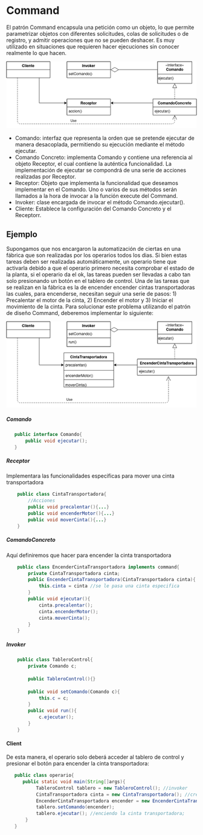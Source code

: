 # Command
El patrón Command encapsula una petición como un objeto, lo que permite parametrizar  objetos con diferentes solicitudes, colas de solicitudes o de registro, y admitir operaciones que no se pueden deshacer. Es muy utilizado en situaciones que requieren hacer ejecuciones sin conocer realmente lo que hacen.

![CommandUML](Command.png)

- Comando: interfaz que representa la orden que se pretende ejecutar de manera desacoplada, permitiendo su ejecución mediante el método ejecutar.
- Comando Concreto: implementa Comando y contiene una referencia al objeto Receptor, el cual contiene la auténtica funcionalidad. La implementación de ejecutar se compondrá de una serie de acciones realizadas por Receptor.
- Receptor: Objeto que implementa la funcionalidad que deseamos implementar en el Comando. Uno o varios de sus métodos serán llamados a la hora de invocar a la función execute del Command.
- Invoker: clase encargada de invocar el método Comando.ejecutar().
- Cliente: Establece la configuración del Comando Concreto y el Receptorr.

## Ejemplo
Supongamos que nos encargaron la automatización de ciertas en una fábrica que son realizadas por los operarios todos los dias. Si bien estas tareas deben ser realizadas automáticamente, un operario tiene que activarla debido a que el operario primero necesita comprobar el estado de la planta, si el operario da el ok, las tareas pueden ser llevadas a cabo tan solo presionando un botón en el tablero de control. Una de las tareas que se realizan en la fábrica es la de encender encender cintas transportadoras las cuales, para encenderse, necesitan seguir una serie de pasos: 1) Precalentar el motor de la cinta, 2) Encender el motor y 3) Iniciar el movimiento de la cinta. Para solucionar este problema utilizando el patrón de diseño Command, deberemos implementar lo siguiente:

![CintaUML](Cinta.png)

##### Comando
```java
   public interface Comando{
       public void ejecutar();
   }
```
##### Receptor
Implementara las funcionalidades especificas para mover una cinta transportadora
```java
    public class CintaTransportadora{
        //Acciones
        public void precalentar(){...}
        public void encenderMotor(){...}
        public void moverCinta(){...}
    }
```
##### ComandoConcreto
Aquí definiremos que hacer para encender la cinta transportadora

```java
    public class EncenderCintaTransportadora implements command{
        private CintaTransportadora cinta;
        public EncenderCintaTransportadora(CintaTransportadora cinta){
            this.cinta = cinta //se le pasa una cinta especifica
        }
        public void ejecutar(){
            cinta.precalentar();
            cinta.encenderMotor();
            cinta.moverCinta();
        }
    }
```
##### Invoker
```java
    public class TableroControl{
        private Comando c;
        
        public TableroControl(){}
        
        public void setComando(Comando c){
            this.c = c;
        }
        public void run(){
            c.ejecutar();
        }
    }
```

#### Client
De esta manera, el operario solo deberá acceder al tablero de control y presionar el botón para encender la cinta transportadora:

```java
   public class operario{
      public static void main(String[]args){
           TableroControl tablero = new TableroControl(); //invoker
           CintaTransportadora cinta = new CintaTransportadora(); //creo un objeto de una de las cintas transportadoras
           EncenderCintaTransportadora encender = new EncenderCintaTransportadora(cinta);
           tablero.setComando(encender);
           tablero.ejecutar(); //enciendo la cinta transportadora;
       }
   } 
```


